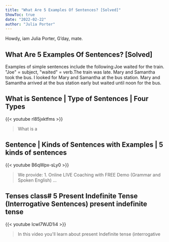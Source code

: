 ```yaml
---
title: "What Are 5 Examples Of Sentences? [Solved]"
ShowToc: true 
date: "2022-02-22"
author: "Julia Porter" 
---
```


Howdy, iam Julia Porter, G’day, mate.
## What Are 5 Examples Of Sentences? [Solved]
Examples of simple sentences include the following:Joe waited for the train. "Joe" = subject, "waited" = verb.The train was late. 
 Mary and Samantha took the bus. 
 I looked for Mary and Samantha at the bus station. 
 Mary and Samantha arrived at the bus station early but waited until noon for the bus.

## What is Sentence | Type of Sentences | Four Types
{{< youtube rl85jxktfms >}}
>What is a 

## Sentence | Kinds of Sentences with Examples | 5 kinds of sentences
{{< youtube B6qWpx-sLy0 >}}
>We provide: 1. Online LIVE Coaching with FREE Demo (Grammar and Spoken English) ...

## Tenses class# 5 Present Indefinite Tense (Interrogative Sentences) present indefinite tense
{{< youtube IcwI7WJD1i4 >}}
>In this video you'll learn about present Indefinite tense (interrogative 

